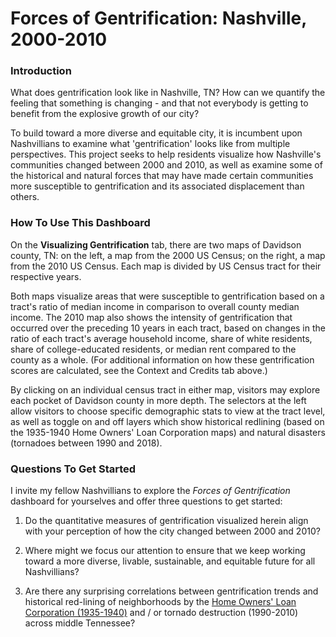 # Forces of Gentrification: Nashville, 2000-2010

### Introduction
What does gentrification look like in Nashville, TN? How can we quantify the feeling that something is changing - and that not everybody is getting to benefit from the explosive growth of our city?

To build toward a more diverse and equitable city, it is incumbent upon Nashvillians to examine what 'gentrification' looks like from multiple perspectives. This project seeks to help residents visualize how Nashville's communities changed between 2000 and 2010, as well as examine some of the historical and natural forces that may have made certain communities more susceptible to gentrification and its associated displacement than others.

### How To Use This Dashboard
On the **Visualizing Gentrification** tab, there are two maps of Davidson county, TN: on the left, a map from the 2000 US Census; on the right, a map from the 2010 US Census. Each map is divided by US Census tract for their respective years.

Both maps visualize areas that were susceptible to gentrification based on a tract's ratio of median income in comparison to overall county median income. The 2010 map also shows the intensity of gentrification that occurred over the preceding 10 years in each tract, based on changes in the ratio of each tract's average household income, share of white residents, share of college-educated residents, or median rent compared to the county as a whole. (For additional information on how these gentrification scores are calculated, see the Context and Credits tab above.)

By clicking on an individual census tract in either map, visitors may explore each pocket of Davidson county in more depth. The selectors at the left allow visitors to choose specific demographic stats to view at the tract level, as well as toggle on and off layers which show historical redlining (based on the 1935-1940 Home Owners' Loan Corporation maps) and natural disasters (tornadoes between 1990 and 2018).

### Questions To Get Started
I invite my fellow Nashvillians to explore the *Forces of Gentrification* dashboard for yourselves and offer three questions to get started:  

1. Do the quantitative measures of gentrification visualized herein align with your perception of how the city changed between 2000 and 2010?  

2. Where might we focus our attention to ensure that we keep working toward a more diverse, livable, sustainable, and equitable future for all Nashvillians?  

3. Are there any surprising correlations between gentrification trends and historical red-lining of neighborhoods by the [Home Owners' Loan Corporation (1935-1940)](https://dsl.richmond.edu/panorama/redlining/#loc=5/39.542/-94.58&text=intro) and / or tornado destruction (1990-2010) across middle Tennessee?